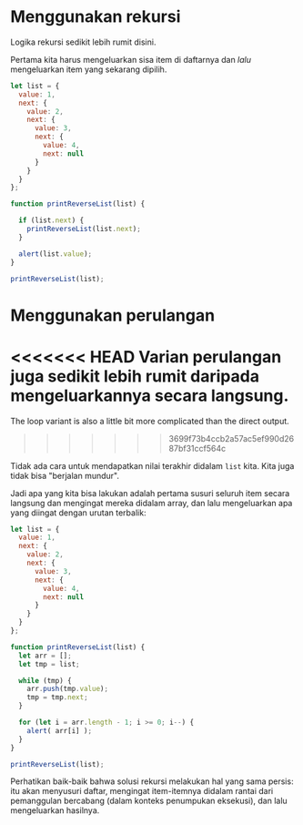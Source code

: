 # Menggunakan rekursi

Logika rekursi sedikit lebih rumit disini.

Pertama kita harus mengeluarkan sisa item di daftarnya dan *lalu* mengeluarkan item yang sekarang dipilih.

```js run
let list = {
  value: 1,
  next: {
    value: 2,
    next: {
      value: 3,
      next: {
        value: 4,
        next: null
      }
    }
  }
};

function printReverseList(list) {

  if (list.next) {
    printReverseList(list.next);
  }

  alert(list.value);
}

printReverseList(list);
```

# Menggunakan perulangan

<<<<<<< HEAD
Varian perulangan juga sedikit lebih rumit daripada mengeluarkannya secara langsung.
=======
The loop variant is also a little bit more complicated than the direct output.
>>>>>>> 3699f73b4ccb2a57ac5ef990d2687bf31ccf564c

Tidak ada cara untuk mendapatkan nilai terakhir didalam `list` kita. Kita juga tidak bisa "berjalan mundur".

Jadi apa yang kita bisa lakukan adalah pertama susuri seluruh item secara langsung dan mengingat mereka didalam array, dan lalu mengeluarkan apa yang diingat dengan urutan terbalik:

```js run
let list = {
  value: 1,
  next: {
    value: 2,
    next: {
      value: 3,
      next: {
        value: 4,
        next: null
      }
    }
  }
};

function printReverseList(list) {
  let arr = [];
  let tmp = list;

  while (tmp) {
    arr.push(tmp.value);
    tmp = tmp.next;
  }

  for (let i = arr.length - 1; i >= 0; i--) {
    alert( arr[i] );
  }
}

printReverseList(list);
```

Perhatikan baik-baik bahwa solusi rekursi melakukan hal yang sama persis: itu akan menyusuri daftar, mengingat item-itemnya didalam rantai dari pemanggulan bercabang (dalam konteks penumpukan eksekusi), dan lalu mengeluarkan hasilnya.
